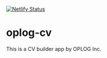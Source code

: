 [![Netlify Status](https://api.netlify.com/api/v1/badges/d8a08e3a-bb93-4368-9739-9f1a61520701/deploy-status)](https://app.netlify.com/sites/oplogcv/deploys)

# oplog-cv
This is a CV builder app by OPLOG Inc.
